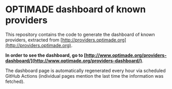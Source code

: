 # OPTIMADE dashboard of known providers

This repository contains the code to generate the dashboard of known providers,
extracted from [http://providers.optimade.org](http://providers.optimade.org).

**In order to see the dashboard, go to [http://www.optimade.org/providers-dashboard/](http://www.optimade.org/providers-dashboard/)**.

The dashboard page is automatically regenerated every hour via scheduled GitHub Actions (individual pages mention the last time the information was fetched).
